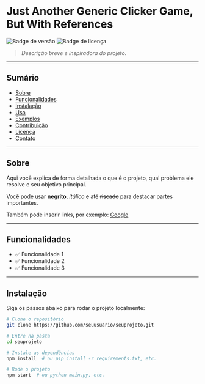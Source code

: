 # Just Another Generic Clicker Game, But With References

![Badge de versão](https://img.shields.io/badge/version-0.0.01-blue) ![Badge de licença](https://img.shields.io/badge/license-MIT-green)

> _Descrição breve e inspiradora do projeto._

---

## Sumário

- [Sobre](#sobre)  
- [Funcionalidades](#funcionalidades)  
- [Instalação](#instalacao)  
- [Uso](#uso)  
- [Exemplos](#exemplos)  
- [Contribuição](#contribuicao)  
- [Licença](#licenca)  
- [Contato](#contato)  

---

## Sobre

Aqui você explica de forma detalhada o que é o projeto, qual problema ele resolve e seu objetivo principal.

Você pode usar **negrito**, *itálico* e até ~~riscado~~ para destacar partes importantes.

Também pode inserir links, por exemplo: [Google](https://www.google.com)

---

## Funcionalidades

- ✅ Funcionalidade 1  
- ✅ Funcionalidade 2  
- ✅ Funcionalidade 3  

---

## Instalação

Siga os passos abaixo para rodar o projeto localmente:

```bash
# Clone o repositório
git clone https://github.com/seuusuario/seuprojeto.git

# Entre na pasta
cd seuprojeto

# Instale as dependências
npm install  # ou pip install -r requirements.txt, etc.

# Rode o projeto
npm start  # ou python main.py, etc.
